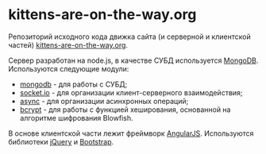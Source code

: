 # kittens-are-on-the-way.org

Репозиторий исходного кода движка сайта (и серверной и клиентской частей) [kittens-are-on-the-way.org](http://kittens-are-on-the-way.org/).

Сервер разработан на node.js, в качестве СУБД используется [MongoDB](http://www.mongodb.org/). Используются следующие модули:
* [mongodb](https://npmjs.org/package/mongodb) - для работы с СУБД;
* [socket.io](https://npmjs.org/package/socket.io) - для организации клиент-серверного взаимодействия;
* [async](https://npmjs.org/package/async) - для организации асинхронных операций;
* [bcrypt](https://npmjs.org/package/bcrypt) - для работы с функцией хеширования, основанной на алгоритме шифрования Blowfish.

В основе клиентской части лежит фреймворк [AngularJS](http://angularjs.org/). Используются библиотеки [jQuery](http://jquery.com/) и [Bootstrap](http://getbootstrap.com/).
